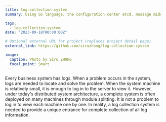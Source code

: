 ```yaml
---
title: log-collection-system
summary: Using Go language, the configuration center etcd, message middleware Kafka, search engine ElasticSearch, time series database InfluxDB, and log collection system developed by visualization platform Kibana and Grafana.

tags:
  - log-collection-system
date: "2023-09-18T00:00:00Z"

# Optional external URL for project (replaces project detail page).
external_link: https://github.com/siruzhong/log-collection-system

image:
  caption: Photo by Siru ZHONG
  focal_point: Smart
---
```


Every business system has logs. When a problem occurs in the system, logs are needed to locate and solve the problem. When the system machine is relatively small, it is enough to log in to the server to view it. However, under today's distributed system architecture, a complete system is often deployed on many machines through module splitting. It is not a problem to log in to view each machine one by one. In reality, a log collection system is needed to provide a unique entrance for complete collection of all log information.

